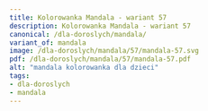 ```yaml
---
title: Kolorowanka Mandala - wariant 57
description: Kolorowanka Mandala - wariant 57
canonical: /dla-doroslych/mandala/
variant_of: mandala
image: /dla-doroslych/mandala/57/mandala-57.svg
pdf: /dla-doroslych/mandala/57/mandala-57.pdf
alt: "mandala kolorowanka dla dzieci"
tags:
- dla-doroslych
- mandala
---
```

